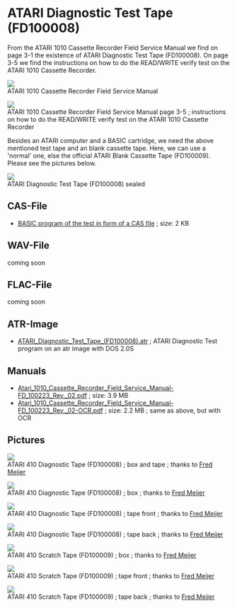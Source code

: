 # ATARI Diagnostic Test Tape (FD100008)  
  
From the ATARI 1010 Cassette Recorder Field Service Manual we find on page 3-1 the existence of ATARI Diagnostic Test Tape (FD100008). On page 3-5 we find the instructions on how to do the READ/WRITE verify test on the ATARI 1010 Cassette Recorder.  
  
![](attachments/Cover.png)  
ATARI 1010 Cassette Recorder Field Service Manual  
  
![](attachments/Page+23.png)  
ATARI 1010 Cassette Recorder Field Service Manual page 3-5 ; instructions on how to do the READ/WRITE verify test on the ATARI 1010 Cassette Recorder  
  
Besides an ATARI computer and a BASIC cartridge, we need the above mentioned test tape and an blank cassette tape. Here, we can use a 'normal' one, else the official ATARI Blank Cassette Tape (FD100009). Please see the pictures below.  
  
![](attachments/Bild1.jpg)  
ATARI Diagnostic Test Tape (FD100008) sealed  
  
## CAS-File  
- [BASIC program of the test in form of a CAS file](attachments/CASTEST.CAS) ; size: 2 KB  
  
## WAV-File  
coming soon  
  
## FLAC-File  
coming soon  
  
## ATR-Image  
- [ATARI_Diagnostic_Test_Tape_(FD100008).atr](attachments/ATARI_Diagnostic_Test_Tape_(FD100008).atr) ; ATARI Diagnostic Test program on an atr image with DOS 2.0S  
  
## Manuals  
- [Atari_1010_Cassette_Recorder_Field_Service_Manual-FD_100223_Rev._02.pdf](attachments/Atari_1010_Cassette_Recorder_Field_Service_Manual-FD_100223_Rev._02.pdf) ; size: 3.9 MB  
- [Atari_1010_Cassette_Recorder_Field_Service_Manual-FD_100223_Rev._02-OCR.pdf](attachments/Atari_1010_Cassette_Recorder_Field_Service_Manual-FD_100223_Rev._02-OCR.pdf) ; size: 2.2 MB ; same as above, but with OCR  
  
## Pictures  
![](attachments/Fred1.jpg)  
ATARI 410 Diagnostic Tape (FD100008) ; box and tape ; thanks to [Fred Meijer](https://www.atarimuseum.nl)  
  
![](attachments/Fred2.jpg)  
ATARI 410 Diagnostic Tape (FD100008) ; box ; thanks to [Fred Meijer](https://www.atarimuseum.nl)  
  
![](attachments/Fred3.jpg)  
ATARI 410 Diagnostic Tape (FD100008) ; tape front ; thanks to [Fred Meijer](https://www.atarimuseum.nl)  
  
![](attachments/Fred4.jpg)  
ATARI 410 Diagnostic Tape (FD100008) ; tape back ; thanks to [Fred Meijer](https://www.atarimuseum.nl)  
  
![](attachments/Fred5.jpg)  
ATARI 410 Scratch Tape (FD100009) ; box ; thanks to [Fred Meijer](https://www.atarimuseum.nl)  
  
![](attachments/Fred6.jpg)  
ATARI 410 Scratch Tape (FD100009) ; tape front ; thanks to [Fred Meijer](https://www.atarimuseum.nl)  
  
![](attachments/Fred7.jpg)  
ATARI 410 Scratch Tape (FD100009) ; tape back ; thanks to [Fred Meijer](https://www.atarimuseum.nl)  
